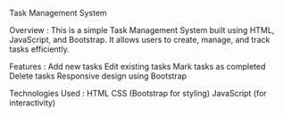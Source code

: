 Task Management System

Overview : 
This is a simple Task Management System built using HTML, JavaScript, and Bootstrap. It allows users to create, manage, and track tasks efficiently.

Features :
Add new tasks
Edit existing tasks
Mark tasks as completed
Delete tasks
Responsive design using Bootstrap

Technologies Used : 
HTML
CSS (Bootstrap for styling)
JavaScript (for interactivity)
